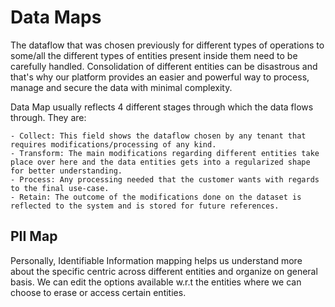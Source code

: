# Data Maps
The dataflow that was chosen previously for different types of operations to some/all the different types of entities present inside them need to be carefully handled. Consolidation of different entities can be disastrous and that's why our platform provides an easier and powerful way to process, manage and secure the data with minimal complexity. 

Data Map usually reflects 4 different stages through which the data flows through. They are:

    - Collect: This field shows the dataflow chosen by any tenant that requires modifications/processing of any kind. 
    - Transform: The main modifications regarding different entities take place over here and the data entities gets into a regularized shape for better understanding. 
    - Process: Any processing needed that the customer wants with regards to the final use-case.
    - Retain: The outcome of the modifications done on the dataset is reflected to the system and is stored for future references.

## PII Map
Personally, Identifiable Information mapping helps us understand more about the specific centric across different entities and organize on general basis. We can edit the options available w.r.t the entities where we can choose to erase or access certain entities. 